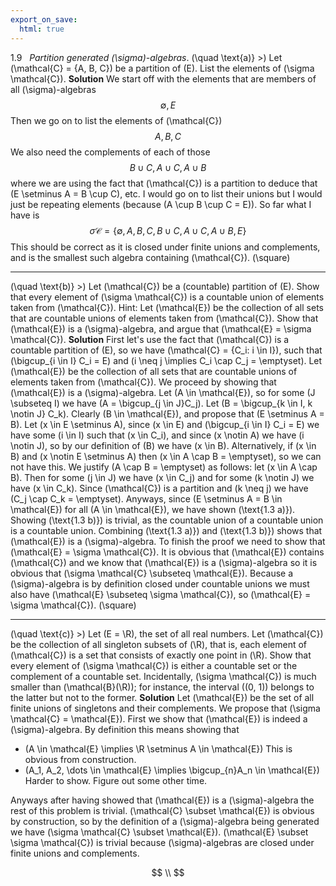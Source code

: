 ```yaml
---
export_on_save:
  html: true
---
```

<style>
.katex-display { overflow: auto hidden }
img {display: block; margin: 0 auto;}
</style>
1.9 &nbsp; *Partition generated \(\sigma\)-algebras*.
\(\quad \text{a)} \>\) Let \(\mathcal{C} = \{A, B, C\}\) be a partition of \(E\). List the elements of \(\sigma \mathcal{C}\).
**Solution**
We start off with the elements that are members of all \(\sigma\)-algebras
$$
\emptyset, E
$$
Then we go on to list the elements of \(\mathcal{C}\)
$$
A, B, C
$$
We also need the complements of each of those
$$
B \cup C, A \cup C, A \cup B
$$
where we are using the fact that \(\mathcal{C}\) is a partition to deduce that \(E \setminus A = B \cup C\), etc. I would go on to list their unions but I would just be repeating elements (because \(A \cup B \cup C = E\)). So far what I have is
$$
\sigma \mathcal{C} = \{\emptyset, A, B, C, B \cup C, A \cup C, A \cup B, E\}
$$
This should be correct as it is closed under finite unions and complements, and is the smallest such algebra containing \(\mathcal{C}\). \(\square\)

---

\(\quad \text{b)} \>\) Let \(\mathcal{C}\) be a (countable) partition of \(E\). Show that every element of \(\sigma \mathcal{C}\) is a countable union of elements taken from \(\mathcal{C}\). Hint: Let \(\mathcal{E}\) be the collection of all sets that are countable unions of elements taken from \(\mathcal{C}\). Show that \(\mathcal{E}\) is a \(\sigma\)-algebra, and argue that \(\mathcal{E} = \sigma \mathcal{C}\).
**Solution**
First let's use the fact that \(\mathcal{C}\) is a countable partition of \(E\), so we have \(\mathcal{C} = \{C_i: i \in I\}\), such that \(\bigcup_{i \in I} C_i = E\) and \(i \neq j \implies C_i \cap C_j = \emptyset\). Let \(\mathcal{E}\) be the collection of all sets that are countable unions of elements taken from \(\mathcal{C}\). We proceed by showing that \(\mathcal{E}\) is a \(\sigma\)-algebra.
Let \(A \in \mathcal{E}\), so for some \(J \subseteq I\) we have \(A = \bigcup_{j \in J}C_j\). Let \(B = \bigcup_{k \in I, k \notin J} C_k\). Clearly \(B \in \mathcal{E}\), and propose that \(E \setminus A = B\). Let \(x \in E \setminus A\), since \(x \in E\) and \(\bigcup_{i \in I} C_i = E\) we have some \(i \in I\) such that \(x \in C_i\), and since \(x \notin A\) we have \(i \notin J\), so by our definition of \(B\) we have \(x \in B\). Alternatively, if \(x \in B\) and \(x \notin E \setminus A\) then \(x \in A \cap B = \emptyset\), so we can not have this. We justify \(A \cap B = \emptyset\) as follows: let \(x \in A \cap B\). Then for some \(j \in J\) we have \(x \in C_j\) and for some \(k \notin J\) we have \(x \in C_k\). Since \(\mathcal{C}\) is a partition and \(k \neq j\) we have \(C_j \cap C_k = \emptyset\). Anyways, since \(E \setminus A = B \in \mathcal{E}\) for all \(A \in \mathcal{E}\), we have shown \(\text{1.3 a)}\).
Showing \(\text{1.3 b)}\) is trivial, as the countable union of a countable union is a countable union.
Combining \(\text{1.3 a)}\) and \(\text{1.3 b)}\) shows that \(\mathcal{E}\) is a \(\sigma\)-algebra.
To finish the proof we need to show that \(\mathcal{E} = \sigma \mathcal{C}\). It is obvious that \(\mathcal{E}\) contains \(\mathcal{C}\) and we know that \(\mathcal{E}\) is a \(\sigma\)-algebra so it is obvious that \(\sigma \mathcal{C} \subseteq \mathcal{E}\). Because a \(\sigma\)-algebra is by definition closed under countable unions we must also have \(\mathcal{E} \subseteq \sigma \mathcal{C}\), so \(\mathcal{E} = \sigma \mathcal{C}\). \(\square\)

---

\(\quad \text{c)} \>\) Let \(E = \R\), the set of all real numbers. Let \(\mathcal{C}\) be the collection of all singleton subsets of \(\R\), that is, each element of \(\mathcal{C}\) is a set that consists of exactly one point in \(\R\). Show that every element of \(\sigma \mathcal{C}\) is either a countable set or the complement of a countable set. Incidentally, \(\sigma \mathcal{C}\) is much smaller than \(\mathcal{B}(\R)\); for instance, the interval \((0, 1)\) belongs to the latter but not to the former.
**Solution**
Let \(\mathcal{E}\) be the set of all finite unions of singletons and their complements. We propose that \(\sigma \mathcal{C} = \mathcal{E}\).
First we show that \(\mathcal{E}\) is indeed a \(\sigma\)-algebra. By definition this means showing that
* \(A \in \mathcal{E} \implies \R \setminus A \in \mathcal{E}\)
This is obvious from construction.
* \(A_1, A_2, \dots \in \mathcal{E} \implies \bigcup_{n}A_n \in \mathcal{E}\)
Harder to show. Figure out some other time.

Anyways after having showed that \(\mathcal{E}\) is a \(\sigma\)-algebra the rest of this problem is trivial. \(\mathcal{C} \subset \mathcal{E}\) is obvious by construction, so by the definition of a \(\sigma\)-algebra being generated we have \(\sigma \mathcal{C} \subset \mathcal{E}\). \(\mathcal{E} \subset \sigma \mathcal{C}\) is trivial because \(\sigma\)-algebras are closed under finite unions and complements.

$$
\\
$$